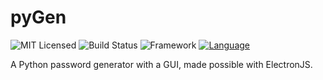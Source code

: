# pyGen
![MIT Licensed](https://img.shields.io/github/license/DancinComrade/pyGen)
![Build Status](https://img.shields.io/badge/Build-passing-blue)
![Framework](https://img.shields.io/badge/Framework-ElectronJS-blue)
[![Language](https://img.shields.io/badge/Language-Python-blue)](https://www.python.org/)

A Python password generator with a GUI, made possible with ElectronJS.



